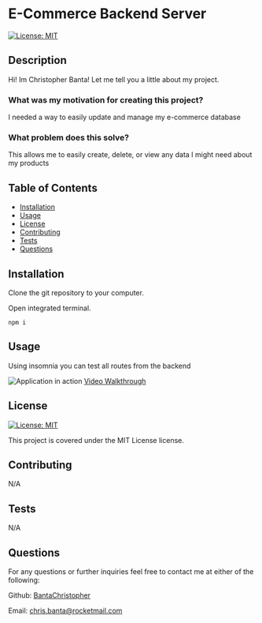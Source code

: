 
  # E-Commerce Backend Server

  [![License: MIT](https://img.shields.io/badge/License-MIT-yellow.svg)](https://opensource.org/licenses/MIT)

  ## Description

  Hi! Im Christopher Banta! Let me tell you a little about my project.

  ### What was my motivation for creating this project?
  
  I needed a way to easily update and manage my e-commerce database

  ### What problem does this solve?

  This allows me to easily create, delete, or view any data I might need about my products

  ## Table of Contents

  - [Installation](#installation)
  - [Usage](#usage)
  - [License](#license)
  - [Contributing](#contributing)
  - [Tests](#tests)
  - [Questions](#questions)

  ## Installation

  Clone the git repository to your computer. 
  
  Open integrated terminal. 
  
  ```npm i```

  ## Usage

  Using insomnia you can test all routes from the backend

  ![Application in action](./assets/Screenshot%202023-08-13%20004418.png)
  [Video Walkthrough](https://drive.google.com/file/d/1tomnKtixMCaNdOnfY7Jzmb4DywaRG0mR/view)
  
  ## License

[![License: MIT](https://img.shields.io/badge/License-MIT-yellow.svg)](https://opensource.org/licenses/MIT)

This project is covered under the MIT License license.

  ## Contributing

  N/A

  ## Tests

  N/A

  ## Questions

  For any questions or further inquiries feel free to contact me at either of the following:
  
  Github: [BantaChristopher](https://github.com/BantaChristopher)

  Email: <chris.banta@rocketmail.com>

  